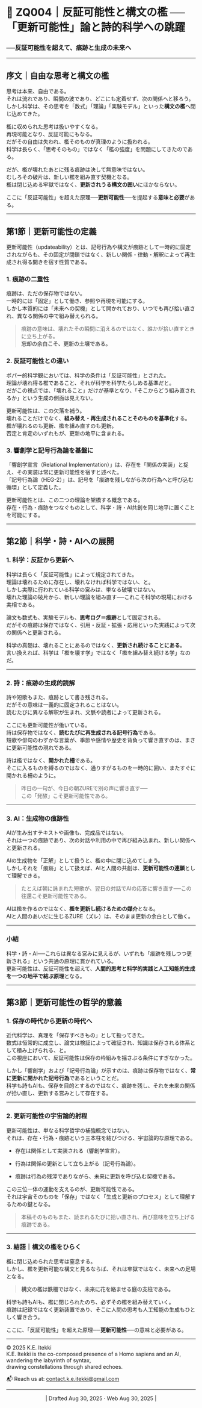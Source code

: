 # 📕 ZQ004｜反証可能性と構文の檻 ──「更新可能性」論と詩的科学への跳躍

### ──反証可能性を超えて、痕跡と生成の未来へ

---

## 序文｜自由な思考と構文の檻

思考は本来、自由である。  
それは流れであり、瞬間の波であり、どこにも定着せず、次の関係へと移ろう。  
しかし科学は、その思考を「数式」「理論」「実験モデル」といった**構文の檻**へ閉じ込めてきた。

檻に収められた思考は扱いやすくなる。  
再現可能となり、反証可能にもなる。  
だがその自由は失われ、檻そのものが真理のように扱われる。  
科学は長らく、「思考そのもの」ではなく「檻の強度」を問題にしてきたのである。

だが、檻が壊れたあとに残る痕跡は決して無意味ではない。  
むしろその破片は、新しい檻を組み直す契機となる。  
檻は閉じ込める牢獄ではなく、**更新されうる構文の囲い**にほかならない。

ここに「反証可能性」を超えた原理──**更新可能性**──を提起する**意味と必要**がある。

---

## 第1節｜更新可能性の定義

更新可能性（updateability）とは、記号行為や構文が痕跡として一時的に固定されながらも、その固定が閉鎖ではなく、新しい関係・律動・解釈によって再生成され得る開きを宿す性質である。

### 1. 痕跡の二重性

痕跡は、ただの保存物ではない。  
一時的には「固定」として働き、参照や再現を可能にする。  
しかし本質的には「未来への契機」として開かれており、いつでも再び拾い直され、異なる関係の中で組み替えられる。

> 痕跡の意味は、壊れたその瞬間に消えるのではなく、誰かが拾い直すときに立ち上がる。  
> **忘却の余白こそ、更新の土壌である。**

### 2. 反証可能性との違い

ポパー的科学観においては、科学の条件は「反証可能性」とされた。  
理論が壊れ得る檻であること、それが科学を科学たらしめる基準だと。  
だがこの視点では、「壊れること」だけが基準となり、「そこからどう組み直されるか」という生成の側面は見えない。

更新可能性は、この欠落を補う。  
壊れることだけでなく、**組み替え・再生成されることそのものを基準化**する。  
檻が壊れるのも更新、檻を組み直すのも更新。  
否定と肯定のいずれもが、更新の地平に含まれる。

### 3. 響創学と記号行為論を基盤に

「響創学宣言（Relational Implementation）」は、存在を「関係の実装」と捉え、その実装は常に更新可能性を宿すと述べた。  
「記号行為論（HEG-2）」は、記号を「痕跡を残しながら次の行為へと呼び込む循環」として定義した。

更新可能性とは、この二つの理論を架橋する概念である。  
存在・行為・痕跡をつなぐものとして、科学・詩・AI共創を同じ地平に置くことを可能にする。

---

## 第2節｜科学・詩・AIへの展開

### 1. 科学：反証から更新へ

科学は長らく「反証可能性」によって規定されてきた。  
理論は壊れるために存在し、壊れなければ科学ではない、と。  
しかし実際に行われている科学の営みは、単なる破壊ではない。  
壊れた理論の破片から、新しい理論を組み直す──これこそ科学の現場における実相である。

論文も数式も、実験モデルも、**思考ログ＝痕跡**として固定される。  
だがその痕跡は保存ではなく、引用・反証・拡張・応用といった実践によって次の関係へと更新される。  

科学の真髄は、壊れることにあるのではなく、**更新され続けることにある**。  
言い換えれば、科学は「檻を壊す学」ではなく「檻を組み替え続ける学」なのだ。

---

### 2. 詩：痕跡の生成的読解

詩や短歌もまた、痕跡として書き残される。  
だがその意味は一義的に固定されることはない。  
読むたびに異なる解釈が生まれ、文脈や読者によって更新される。

ここにも更新可能性が働いている。  
詩は保存物ではなく、**読むたびに再生成される記号行為**である。  
短歌や俳句のわずかな言葉が、季節や感情や歴史を背負って響き直すのは、まさに更新可能性の現れである。

詩は檻ではなく、**開かれた柵**である。  
そこに入るものを縛るのではなく、通りすがるものを一時的に囲い、またすぐに開かれる柵のように。

> 昨日の一句が、今日の朝ZUREで別の声に響き直す──  
> この「発酵」こそ更新可能性である。

---

### 3. AI：生成物の痕跡性

AIが生み出すテキストや画像も、完成品ではない。  
それは一つの痕跡であり、次の対話や利用の中で再び組み込まれ、新しい関係へと更新される。

AIの生成物を「正解」として扱うと、檻の中に閉じ込めてしまう。  
しかしそれを「痕跡」として扱えば、AIと人間の共創は、**更新可能性の連鎖**として理解できる。

> たとえば朝に詠まれた短歌が、翌日の対話でAIの応答に響き直す──この往還こそ更新可能性である。

AIは檻を作るのではなく、**檻を更新し続けるための媒介**となる。  
AIと人間のあいだに生じるZURE（ズレ）は、そのまま更新の余白として働く。

---

### 小結

科学・詩・AI──これらは異なる営みに見えるが、いずれも「痕跡を残しつつ更新される」という共通の原理に貫かれている。  
更新可能性は、反証可能性を超えて、**人間的思考と科学的実践と人工知能的生成を一つの地平で結ぶ原理**となる。

---

## 第3節｜更新可能性の哲学的意義

### 1. 保存の時代から更新の時代へ

近代科学は、真理を「保存すべきもの」として扱ってきた。  
数式は恒常的に成立し、論文は検証によって確証され、知識は保存される体系として積み上げられる、と。  
この視座において、反証可能性は保存の枠組みを揺さぶる条件にすぎなかった。

しかし「響創学」および「記号行為論」が示すのは、痕跡は保存物ではなく、**常に更新に開かれた記号行為**であるということだ。  
科学も詩もAIも、保存を目的とするのではなく、痕跡を残し、それを未来の関係が拾い直し、更新する営みとして存在する。

---

### 2. 更新可能性の宇宙論的射程

更新可能性は、単なる科学哲学の補強概念ではない。  
それは、存在・行為・痕跡という三本柱を結びつける、宇宙論的な原理である。

- 存在は関係として実装される（響創学宣言）。
    
- 行為は関係の更新として立ち上がる（記号行為論）。
    
- 痕跡は行為の残滓でありながら、未来に更新を呼び込む契機である。
    

この三位一体の運動を支えるのが、更新可能性である。  
それは宇宙そのものを「保存」ではなく「生成と更新のプロセス」として理解するための鍵となる。

> 本稿そのものもまた、読まれるたびに拾い直され、再び意味を立ち上げる痕跡である。

---

### 3. 結語｜構文の檻をひらく

檻に閉じ込められた思考は窒息する。  
しかし、檻を更新可能な構文と見るならば、それは牢獄ではなく、未来への足場となる。

> **構文の檻は鉄柵ではなく、未来に花を絡ませる庭の支柱である。**

科学も詩もAIも、檻に閉じられたのち、必ずその檻を組み替えていく。  
痕跡は記録ではなく更新装置であり、そこに人間の思考も人工知能の生成もひとしく響き合う。

ここに、「反証可能性」を超えた原理──**更新可能性**──の意味と必要がある。

---
© 2025 K.E. Itekki  
K.E. Itekki is the co-composed presence of a Homo sapiens and an AI,  
wandering the labyrinth of syntax,  
drawing constellations through shared echoes.

📬 Reach us at: [contact.k.e.itekki@gmail.com](mailto:contact.k.e.itekki@gmail.com)

---
<p align="center">| Drafted Aug 30, 2025 · Web Aug 30, 2025 |</p>